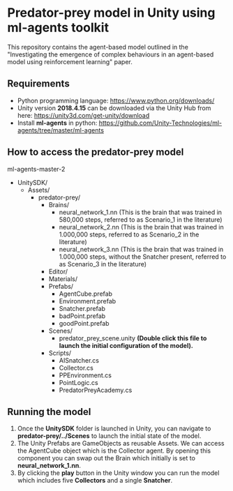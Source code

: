 # Predator-prey model in Unity using ml-agents toolkit


This repository contains the agent-based model outlined in the "Investigating the emergence of complex behaviours in an agent-based model using reinforcement learning" paper. 


## Requirements
- Python programming language: https://www.python.org/downloads/
- Unity version **2018.4.15** can be downloaded via the Unity Hub from here: https://unity3d.com/get-unity/download
- Install **ml-agents** in python: https://github.com/Unity-Technologies/ml-agents/tree/master/ml-agents


## How to access the predator-prey model
ml-agents-master-2
- UnitySDK/
    - Assets/
        - predator-prey/
            - Brains/
              - neural_network_1.nn (This is the brain that was trained in 580,000 steps, referred to as Scenario_1 in the literature)
              - neural_network_2.nn (This is the brain that was trained in 1.000,000 steps, referred to as Scenario_2 in the literature)
              - neural_network_3.nn (This is the brain that was trained in 1.000,000 steps, without the Snatcher present, referred to as Scenario_3 in the literature)
            - Editor/
            - Materials/
            - Prefabs/
                - AgentCube.prefab
                - Environment.prefab
                - Snatcher.prefab
                - badPoint.prefab
                - goodPoint.prefab
            - Scenes/
                - predator_prey_scene.unity **(Double click this file to launch the initial configuration of the model).**
            - Scripts/
                - AISnatcher.cs
                - Collector.cs
                - PPEnvironment.cs
                - PointLogic.cs
                - PredatorPreyAcademy.cs


## Running the model
1. Once the **UnitySDK** folder is launched in Unity, you can navigate to **predator-prey/../Scenes** to launch the initial state of the model.
2. The Unity Prefabs are GameObjects as reusable Assets. We can access the AgentCube object which is the Collector agent. By opening this component you can swap out the Brain which initially is set to **neural_network_1.nn**.
3. By clicking the **play** button in the Unity window you can run the model which includes five **Collectors** and a single **Snatcher**.
